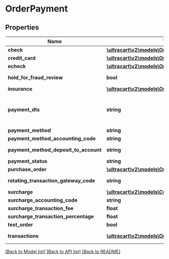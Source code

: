 # OrderPayment

## Properties
Name | Type | Description | Notes
------------ | ------------- | ------------- | -------------
**check** | [**\ultracart\v2\models\OrderPaymentCheck**](OrderPaymentCheck.md) |  | [optional] 
**credit_card** | [**\ultracart\v2\models\OrderPaymentCreditCard**](OrderPaymentCreditCard.md) |  | [optional] 
**echeck** | [**\ultracart\v2\models\OrderPaymentECheck**](OrderPaymentECheck.md) |  | [optional] 
**hold_for_fraud_review** | **bool** | True if order has been held for fraud review | [optional] 
**insurance** | [**\ultracart\v2\models\OrderPaymentInsurance**](OrderPaymentInsurance.md) |  | [optional] 
**payment_dts** | **string** | Date/time that the payment was successfully processed, for new orders, this field is only considered if channel_partner.skip_payment_processing is true | [optional] 
**payment_method** | **string** | Payment method | [optional] 
**payment_method_accounting_code** | **string** | Payment method QuickBooks code | [optional] 
**payment_method_deposit_to_account** | **string** | Payment method QuickBooks deposit account | [optional] 
**payment_status** | **string** | Payment status | [optional] 
**purchase_order** | [**\ultracart\v2\models\OrderPaymentPurchaseOrder**](OrderPaymentPurchaseOrder.md) |  | [optional] 
**rotating_transaction_gateway_code** | **string** | Rotating transaction gateway code used to process this order | [optional] 
**surcharge** | [**\ultracart\v2\models\Currency**](Currency.md) |  | [optional] 
**surcharge_accounting_code** | **string** | Surcharge accounting code | [optional] 
**surcharge_transaction_fee** | **float** | Surcharge transaction fee | [optional] 
**surcharge_transaction_percentage** | **float** | Surcharge transaction percentage | [optional] 
**test_order** | **bool** | True if this is a test order | [optional] 
**transactions** | [**\ultracart\v2\models\OrderPaymentTransaction[]**](OrderPaymentTransaction.md) | Transactions associated with processing this payment | [optional] 

[[Back to Model list]](../README.md#documentation-for-models) [[Back to API list]](../README.md#documentation-for-api-endpoints) [[Back to README]](../README.md)


